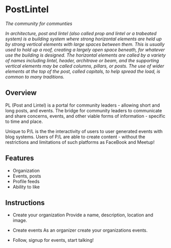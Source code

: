 # PostLintel
_The community for communties_ 

_In architecture, post and lintel (also called prop and lintel or a trabeated system) is a building system where strong horizontal elements are held up by strong vertical elements with large spaces between them. This is usually used to hold up a roof, creating a largely open space beneath, for whatever use the building is designed. The horizontal elements are called by a variety of names including lintel, header, architrave or beam, and the supporting vertical elements may be called columns, pillars, or posts. The use of wider elements at the top of the post, called capitals, to help spread the load, is common to many traditions._

## Overview
PL (Post and Lintel) is a portal for community leaders - allowing short and long posts, and events. The bridge for community leaders to communicate and share concerns, events, and other viable forms of information - specific to time and place.

Unique to P/L is the the interactivity of users to user generated events with blog systems. Users of P/L are able to create content - without the restrictions and limitations of such platforms as FaceBook and Meetup!

## Features
* Organization
* Events, posts
* Profile feeds
* Ability to like 

## Instructions

* Create your organization
Provide a name, description, location and image.

* Create events
As an organizer create your organizations events.

* Follow, signup for events, start talking!
